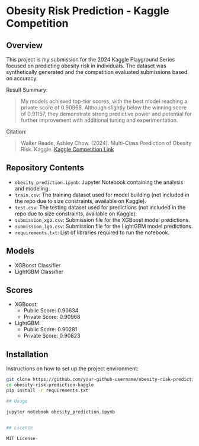 # Obesity Risk Prediction - Kaggle Competition

## Overview
This project is my submission for the 2024 Kaggle Playground Series focused on predicting obesity risk in individuals. The dataset was synthetically generated and the competition evaluated submissions based on accuracy.

Result Summary:
> My models achieved top-tier scores, with the best model reaching a private score of 0.90968. Although slightly below the winning score of 0.91157, they demonstrate strong predictive power and potential for further improvement with additional tuning and experimentation.

Citation:
> Walter Reade, Ashley Chow. (2024). Multi-Class Prediction of Obesity Risk. Kaggle. [Kaggle Competition Link](https://kaggle.com/competitions/playground-series-s4e2)

## Repository Contents
- `obesity_prediction.ipynb`: Jupyter Notebook containing the analysis and modeling.
- `train.csv`: The training dataset used for model building (not included in the repo due to size constraints, available on Kaggle).
- `test.csv`: The testing dataset used for predictions (not included in the repo due to size constraints, available on Kaggle).
- `submission_xgb.csv`: Submission file for the XGBoost model predictions.
- `submission_lgb.csv`: Submission file for the LightGBM model predictions.
- `requirements.txt`: List of libraries required to run the notebook.

## Models
- XGBoost Classifier
- LightGBM Classifier

## Scores
- XGBoost:
  - Public Score: 0.90634
  - Private Score: 0.90968
- LightGBM:
  - Public Score: 0.90281
  - Private Score: 0.90823

## Installation
Instructions on how to set up the project environment:

```bash
git clone https://github.com/your-github-username/obesity-risk-prediction-kaggle.git
cd obesity-risk-prediction-kaggle
pip install -r requirements.txt

## Usage

jupyter notebook obesity_prediction.ipynb


## License

MIT License